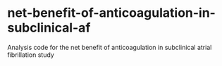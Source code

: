 # net-benefit-of-anticoagulation-in-subclinical-af
Analysis code for the net benefit of anticoagulation in subclinical atrial fibrillation study
